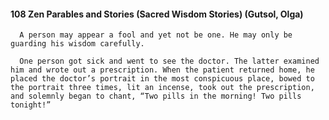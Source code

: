 #### 108 Zen Parables and Stories (Sacred Wisdom Stories) (Gutsol, Olga)
      A person may appear a fool and yet not be one. He may only be guarding his wisdom carefully.

      One person got sick and went to see the doctor. The latter examined him and wrote out a prescription. When the patient returned home, he placed the doctor’s portrait in the most conspicuous place, bowed to the portrait three times, lit an incense, took out the prescription, and solemnly began to chant, “Two pills in the morning! Two pills tonight!”

